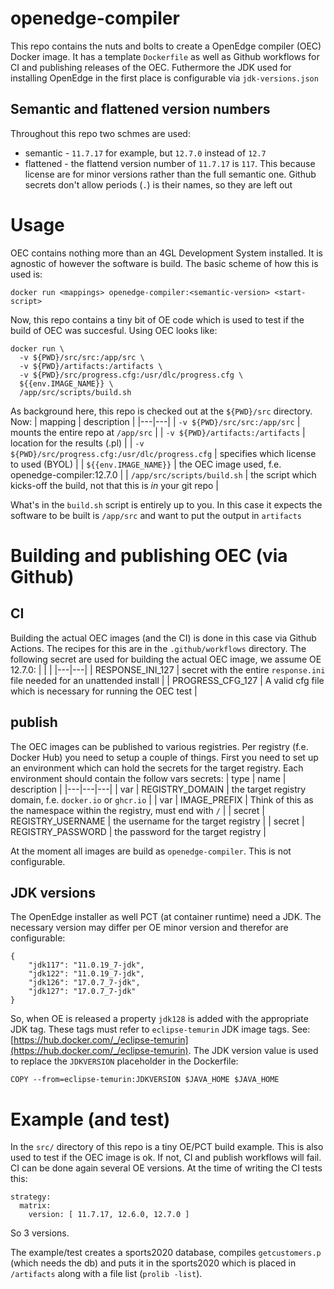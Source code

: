 # openedge-compiler

This repo contains the nuts and bolts to create a OpenEdge compiler (OEC) Docker image. It has a template `Dockerfile` as well as Github workflows for CI and publishing releases of the OEC. Futhermore the JDK used for installing OpenEdge in the first place is configurable via `jdk-versions.json`

## Semantic and flattened version numbers
Throughout this repo two schmes are used:
- semantic - `11.7.17` for example, but `12.7.0` instead of `12.7`
- flattened - the flattend version number of `11.7.17` is `117`. This because license are for minor versions rather than the full semantic one. Github secrets don't allow periods (`.`) is their names, so they are left out


# Usage
OEC contains nothing more than an 4GL Development System installed. It is agnostic of however the software is build. The basic scheme of how this is used is:

`docker run <mappings> openedge-compiler:<semantic-version> <start-script>`

Now, this repo contains a tiny bit of OE code which is used to test if the build of OEC was succesful.
Using OEC looks like:
```
docker run \
  -v ${PWD}/src/src:/app/src \
  -v ${PWD}/artifacts:/artifacts \
  -v ${PWD}/src/progress.cfg:/usr/dlc/progress.cfg \
  ${{env.IMAGE_NAME}} \
  /app/src/scripts/build.sh
```
As background here, this repo is checked out at the `${PWD}/src` directory. Now:
| mapping | description  |
|---|---|
| `-v ${PWD}/src/src:/app/src` | mounts the entire repo at `/app/src` |
| `-v ${PWD}/artifacts:/artifacts` | location for the results (.pl) |
| `-v ${PWD}/src/progress.cfg:/usr/dlc/progress.cfg` | specifies which license to used (BYOL) |
| `${{env.IMAGE_NAME}}` | the OEC image used, f.e. openedge-compiler:12.7.0 |
| `/app/src/scripts/build.sh`   | the script which kicks-off the build, not that this is *in* your git repo |

What's in the `build.sh` script is entirely up to you. In this case it expects the software to be built is `/app/src` and want to put the output in `artifacts`


# Building and publishing OEC (via Github)

## CI
Building the actual OEC images (and the CI) is done in this case via Github Actions. The recipes for this are in the `.github/workflows` directory. The following secret are used for building the actual OEC image, we assume OE 12.7.0:
|   |   |
|---|---|
| RESPONSE_INI_127 | secret with the entire `response.ini` file needed for an unattended install |
| PROGRESS_CFG_127 | A valid cfg file which is necessary for running the OEC test |

## publish
The OEC images can be published to various registries. Per registry (f.e. Docker Hub) you need to setup a couple of things. First you need to set up an environment which can hold the secrets for the target registry. Each environment should contain the follow vars secrets:
| type | name | description  |
|---|---|---|
| var | REGISTRY_DOMAIN | the target registry domain, f.e. `docker.io` or `ghcr.io` |
| var | IMAGE_PREFIX | Think of this as the namespace within the registry, must end with `/` |
| secret | REGISTRY_USERNAME | the username for the target registry |
| secret | REGISTRY_PASSWORD | the password for the target registry |

At the moment all images are build as `openedge-compiler`. This is not configurable.

## JDK versions
The OpenEdge installer as well PCT (at container runtime) need a JDK. The necessary version may differ per OE minor version and therefor are configurable:
```
{
    "jdk117": "11.0.19_7-jdk",
    "jdk122": "11.0.19_7-jdk",
    "jdk126": "17.0.7_7-jdk",
    "jdk127": "17.0.7_7-jdk"
}
```
So, when OE is released a property `jdk128` is added with the appropriate JDK tag. These tags must refer to `eclipse-temurin` JDK image tags. See: [https://hub.docker.com/_/eclipse-temurin](https://hub.docker.com/_/eclipse-temurin). The JDK version value is used to replace the `JDKVERSION` placeholder in the Dockerfile:
```
COPY --from=eclipse-temurin:JDKVERSION $JAVA_HOME $JAVA_HOME
```

# Example (and test)
In the `src/` directory of this repo is a tiny OE/PCT build example. This is also used to test if the OEC image is ok. If not, CI and publish workflows will fail. CI can be done again several OE versions. At the time of writing the CI tests this:
```
strategy:
  matrix:
    version: [ 11.7.17, 12.6.0, 12.7.0 ]
``` 

So 3 versions.

The example/test creates a sports2020 database, compiles `getcustomers.p` (which needs the db) and puts it in the sports2020 which is placed in `/artifacts` along with a file list (`prolib -list`).
